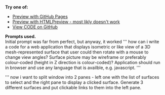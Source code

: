 __Try one of:__  

- [Preview with GitHub Pages](https://vovchek.github.io/3DView/view3surfaces.html)  
- [Preview with HTMLPreview - most likly doesn't work](https://htmlpreview.github.io/?https://github.com/vovchek/3Dview/blob/master/view3surfaces.html)  
- [View CODE on GitHub](view3surfaces.html)  

__Prompts used.__  
Initial prompt was far from perfect, but anyway, it worked
'''
how can i write a code for a web application that displays isometric or like view of a 3D mesh-represented surface that user could then rotate with a mouse to change view angles? Surface picture may be wireframe or preferably colour-coded (height in Z direction is colour-coded)? Application should run in browser and use any language that is availble, e.g. javascript.
'''

'''
now i want to split window into 2 panes - left one with the list of surfaces to select and the right pane to display a clicked surface. Generate 3 different surfaces and put clickable links to them into the left pane.
